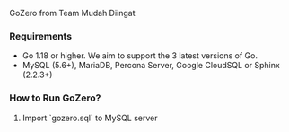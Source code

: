 GoZero from Team Mudah Diingat

<h3>Requirements</h3>
<ul>
  <li>Go 1.18 or higher. We aim to support the 3 latest versions of Go.</li>
  <li>MySQL (5.6+), MariaDB, Percona Server, Google CloudSQL or Sphinx (2.2.3+)</li>
</ul>

<h3>How to Run GoZero?</h3>
<ol>
  <li>Import `gozero.sql` to MySQL server</li>
</ol>

